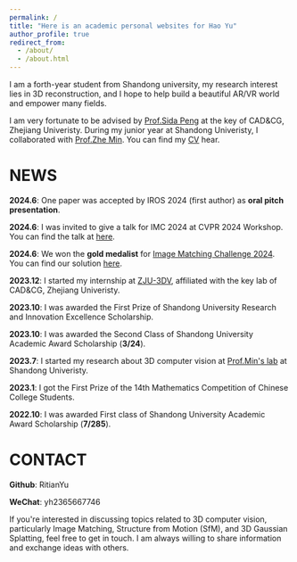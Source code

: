 ```yaml
---
permalink: /
title: "Here is an academic personal websites for Hao Yu"
author_profile: true
redirect_from: 
  - /about/
  - /about.html
---
```


I am a forth-year student from Shandong university, my research interest lies in 3D reconstruction, and I hope to help build a beautiful AR/VR world and empower many fields.

I am very fortunate to be advised by [Prof.Sida Peng](https://pengsida.net/) at the key of CAD&CG, Zhejiang Univeristy. During my junior year at Shandong Univeristy, I collaborated with [Prof.Zhe Min](https://faculty.sdu.edu.cn/minzhe/zh_CN/index.htm). You can find my [CV]() hear.

NEWS
======
**2024.6**: One paper was accepted by IROS 2024 (first author) as **oral pitch presentation**.

**2024.6**: I was invited to give a talk for IMC 2024 at CVPR 2024 Workshop. You can find the talk at [here](https://www.youtube.com/watch?v=KG-_i12fU_A&t=14701s).

**2024.6**: We won the **gold medalist** for [Image Matching Challenge 2024](https://www.kaggle.com/competitions/image-matching-challenge-2024). You can find our solution [here](https://www.kaggle.com/competitions/image-matching-challenge-2024/discussion/511291).

**2023.12**: I started my internship at [ZJU-3DV](https://xzhou.me/), affiliated with the key lab of CAD&CG, Zhejiang Univeristy.

**2023.10**: I was awarded the First Prize of Shandong University Research and Innovation Excellence Scholarship.

**2023.10**: I was awarded the Second Class of Shandong University Academic Award Scholarship (**3/24**).

**2023.7**: I started my research about 3D computer vision at [Prof.Min's lab](https://faculty.sdu.edu.cn/minzhe/zh_CN/index.htm) at Shandong Univeristy.

**2023.1**: I got the First Prize of the 14th Mathematics Competition of Chinese College Students.

**2022.10**: I was awarded First class of Shandong University Academic Award Scholarship (**7/285**).

CONTACT
======
**Github**: RitianYu

**WeChat**: yh2365667746

If you're interested in discussing topics related to 3D computer vision, particularly Image Matching, Structure from Motion (SfM), and 3D Gaussian Splatting, feel free to get in touch. I am always willing to share information and exchange ideas with others.

